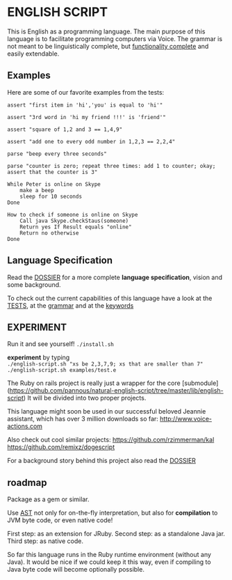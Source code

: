 # ENGLISH SCRIPT

This is English as a programming language.
The main purpose of this language is to facilitate programming computers via Voice.
The grammar is not meant to be linguistically complete, but [functionality complete](https://en.wikipedia.org/wiki/Functional_completeness) and easily extendable.

Examples
--------
Here are some of our favorite examples from the tests:                      

`assert "first item in 'hi','you' is equal to 'hi'"`

`assert "3rd word in 'hi my friend !!!' is 'friend'"`

`assert "square of 1,2 and 3 == 1,4,9"`

`assert "add one to every odd number in 1,2,3 == 2,2,4"`

`parse "beep every three seconds"`

`parse "counter is zero; repeat three times: add 1 to counter; okay; assert that the counter is 3"`


```
While Peter is online on Skype
	make a beep
	sleep for 10 seconds
Done
```

```
How to check if someone is online on Skype
	Call java Skype.checkStaus(someone)
	Return yes If Result equals "online"
	Return no otherwise
Done
```

Language Specification
----------------------
Read the [DOSSIER](https://github.com/pannous/natural-english-script/tree/master/DOSSIER.md) for a more complete **language specification**, vision and some background.

To check out the current capabilities of this language have a look at the [TESTS](https://github.com/pannous/natural-english-script/tree/master/test/unit), at the [grammar](https://github.com/pannous/natural-english-script/blob/master/lib/english-script/english-parser.rb) and at the
[keywords](https://github.com/pannous/natural-english-script/blob/master/lib/english-script/english-tokens.rb)

EXPERIMENT
----------
Run it and see yourself!
`./install.sh`	
	
**experiment** by typing  
`./english-script.sh "xs be 2,3,7,9; xs that are smaller than 7"`  
`./english-script.sh examples/test.e`

The Ruby on rails project is really just a wrapper for the core [submodule]
(https://github.com/pannous/natural-english-script/tree/master/lib/english-script)
It will be divided into two proper projects.

This language might soon be used in our successful beloved Jeannie assistant, which has over 3 million downloads so far:
http://www.voice-actions.com

Also check out cool similar projects:
https://github.com/rzimmerman/kal
https://github.com/remixz/dogescript

For a background story behind this project also read the [DOSSIER](https://github.com/pannous/natural-english-script/tree/master/DOSSIER.md)

roadmap
-------

Package as a gem or similar.

Use [AST](https://en.wikipedia.org/wiki/Abstract_syntax_tree) not only for on-the-fly interpretation,
 but also for **compilation** to JVM byte code, or even native code!

First step: as an extension for JRuby.
Second step: as a standalone Java jar.
Third step: as native code.

So far this language runs in the Ruby runtime environment (without any Java). It would be nice if we could keep it this way, even if compiling to Java byte code will become optionally possible.
